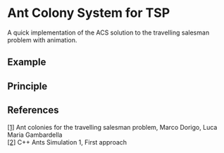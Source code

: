 # Ant Colony System for TSP
A quick implementation of the ACS solution to the travelling salesman problem with animation.


## Example 


## Principle


## References
<a href="https://www.sciencedirect.com/science/article/pii/S0303264797017085">[1]</a> Ant colonies for the travelling salesman problem, Marco Dorigo, Luca Maria Gambardella  
<a href="https://www.youtube.com/watch?v=81GQNPJip2Y&t=0s">[2]</a> C++ Ants Simulation 1, First approach 
